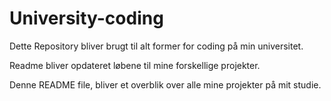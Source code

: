 # University-coding

Dette Repository bliver brugt til alt former for coding på min universitet.

Readme bliver opdateret løbene til mine forskellige projekter. 

Denne README file, bliver et overblik over alle mine projekter på mit studie. 

